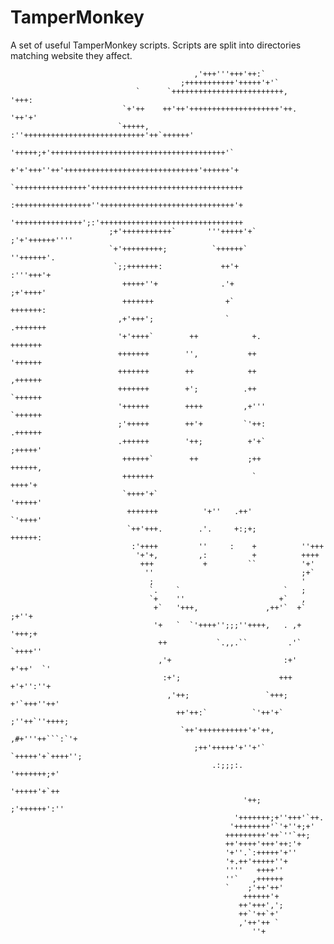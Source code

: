 # TamperMonkey
A set of useful TamperMonkey scripts. Scripts are split into directories matching website they affect.

											 ,'+++'''+++'++:`                           
										  ;+++++++++++'+++++'+'`                        
								`      `+++++++++++++++++++++++++,    '+++:             
							 `+'++    ++'++'++++++++++++++++++++'++.  '++'+'            
							`+++++, :''+++++++++++++++++++++++++++'++`++++++'           
							'+++++;+'+++++++++++++++++++++++++++++++++++++++'`          
						   +'+'+++''++'++++++++++++++++++++++++++++++'++++++'+          
						  `++++++++++++++++'++++++++++++++++++++++++++++++++++          
						  :+++++++++++++++++''++++++++++++++++++++++++++++++'+          
						  '+++++++++++++++';:'++++++++++++++++++++++++++++++++          
						  ;+'+++++++++++`       '''+++++'+`     ;'+'++++++''''          
						  `+'+++++++++;          `++++++`         ''++++++'.            
						   `;;+++++++:             ++'+            :'''+++'+            
							 +++++''+              .'+              ;+'++++'            
							 +++++++                +`               +++++++:           
							,+'+++';                `                .+++++++           
							'+'++++`        ++            +.          +++++++           
							+++++++        '',           ++           '++++++           
							+++++++        ++            ++           ,++++++           
							+++++++        +';          .++           `++++++           
							'++++++        ++++         ,+'''         `++++++           
							;'+++++        ++'+         `'++:         .++++++           
							.++++++        '++;          +'+`         ;+++++'           
							 ++++++`        ++           ;++          ++++++,           
							 +++++++                      `           ++++'+            
							 `++++'+`                                '+++++'            
							  +++++++          '+''   .++'          `'++++'             
							  `++'+++.        .'.     +:;+;         ++++++:             
							   :'++++         ''     :    +          ''+++              
								'+'+,         ,:          +          ++++               
								 +++           +         ``          '+'                
								  ''                                 ;+`                
								   ;                                 '                  
								   `.    `                       `   ;                  
								   `+    ''                     +`   ,                  
									+`   '+++,               ,++'`  +`        ;+''+     
									'+   `  `'++++'';;;''++++,   . ,+        '+++;+     
									 ++           `.,,.``         .'`       `++++''     
									 ,'+                         :+'        +'++'  `'   
									  :+';                      +++         +'+'':''+   
									   ,'++;                 `+++;        +'`+++''++'   
										 ++'++:`          `'++'+`       ;''++`''++++;   
										  `++'+++++++++++'+'++,       ,#+'''++```:`'+   
											 ;++'+++++'+''+'`       `+++++'+`++++'';    
												 .:;;;:.           '+++++++;+'          
																 '+++++'+`++            
														'++;   ;'++++++':''             
													  '+++++++;+''+++'`++.              
													 '++++++++'`'+''+;+'                
													+++++++++'++`''`++;                 
													++'++++'+++'++:'+                   
													'+''.`:+++++'+''                    
													'+.++'+++++''+                      
													''''   ++++''                       
													''`   ,++++++                       
													`    ;'++'++'                       
														++++++'+                        
													   ++'+++',';                       
													   ++`'++`+'                        
													   ,'++'++ `                        
														  ''+ 
